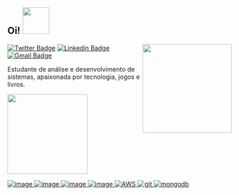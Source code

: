 <h2> Oi! <img  width="60" src="https://i.pinimg.com/originals/5f/8c/80/5f8c80eefea98d6e3a90ad0cf52d6b62.gif"></h2>

<img align='right' src='https://user-images.githubusercontent.com/5713670/87202985-820dcb80-c2b6-11ea-9f56-7ec461c497c3.gif' width='200"'>

[![Twitter Badge](https://img.shields.io/badge/-@elentiyaxd-1ca0f1?style=flat-square&labelColor=1ca0f1&logo=twitter&logoColor=white&link=https://twitter.com/elentiyaxd)](https://twitter.com/elentiyaxd) [![Linkedin Badge](https://img.shields.io/badge/-rebecalbuquerque-blue?style=flat-square&logo=Linkedin&logoColor=white&link=https://www.linkedin.com/in/rebeca-albuquerquew//)](https://www.linkedin.com/in/rebeca-albuquerquew)
[![Gmail Badge](https://img.shields.io/badge/-rebecalbuq0@gmail.com-c14438?style=flat-square&logo=Gmail&logoColor=white&link=mailto:rebecalbuq0@gmail.com)](mailto:rebecalbuq0@gmail.com)

Estudante de análise e desenvolvimento de sistemas, apaixonada por tecnologia, jogos e livros.

<div align="">
  <a href="https://github.com/rpalbq">
   <img height="180em" src="https://github-readme-stats.vercel.app/api/top-langs/?username=rpalbq&layout=compact&langs_count=7&theme=default"/>
</div>

![image](https://img.shields.io/badge/HTML5-E34F26?style=for-the-badge&logo=html5&logoColor=white)
![image](https://img.shields.io/badge/CSS3-1572B6?style=for-the-badge&logo=css3&logoColor=white)
![image](https://img.shields.io/badge/Python-14354C?style=for-the-badge&logo=python&logoColor=white)
![image](https://img.shields.io/badge/MySQL-00000F?style=for-the-badge&logo=mysql&logoColor=white)
![AWS](https://img.shields.io/badge/AWS-%23FF9900.svg?style=for-the-badge&logo=amazon-aws&logoColor=white)
![git](https://img.shields.io/badge/Git-E34F26?style=for-the-badge&logo=git&logoColor=white)
![mongodb](https://img.shields.io/badge/MongoDB-4EA94B?style=for-the-badge&logo=mongodb&logoColor=white)


